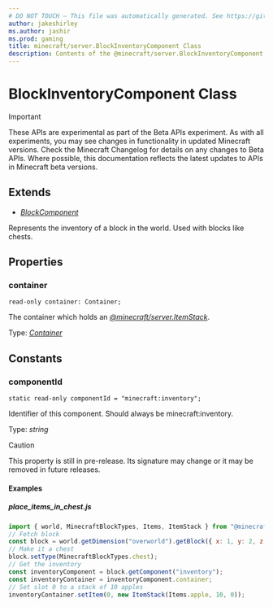 ```yaml
---
# DO NOT TOUCH — This file was automatically generated. See https://github.com/mojang/minecraftapidocsgenerator to modify descriptions, examples, etc.
author: jakeshirley
ms.author: jashir
ms.prod: gaming
title: minecraft/server.BlockInventoryComponent Class
description: Contents of the @minecraft/server.BlockInventoryComponent class.
---
```

# BlockInventoryComponent Class
>[!IMPORTANT]
>These APIs are experimental as part of the Beta APIs experiment. As with all experiments, you may see changes in functionality in updated Minecraft versions. Check the Minecraft Changelog for details on any changes to Beta APIs. Where possible, this documentation reflects the latest updates to APIs in Minecraft beta versions.
## Extends
- [*BlockComponent*](BlockComponent.md)

Represents the inventory of a block in the world. Used with blocks like chests.

## Properties

### **container**
`read-only container: Container;`

The container which holds an [*@minecraft/server.ItemStack*](../../minecraft/server/ItemStack.md).

Type: [*Container*](Container.md)

## Constants

### **componentId**
`static read-only componentId = "minecraft:inventory";`

Identifier of this component. Should always be minecraft:inventory.

Type: *string*

> [!CAUTION]
> This property is still in pre-release.  Its signature may change or it may be removed in future releases.

#### **Examples**
##### *place_items_in_chest.js*
```javascript
import { world, MinecraftBlockTypes, Items, ItemStack } from "@minecraft/server";
// Fetch block
const block = world.getDimension("overworld").getBlock({ x: 1, y: 2, z: 3 });
// Make it a chest
block.setType(MinecraftBlockTypes.chest);
// Get the inventory
const inventoryComponent = block.getComponent("inventory");
const inventoryContainer = inventoryComponent.container;
// Set slot 0 to a stack of 10 apples
inventoryContainer.setItem(0, new ItemStack(Items.apple, 10, 0));
```

